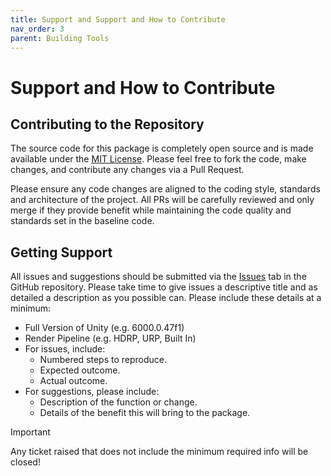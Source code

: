 ```yaml
---
title: Support and Support and How to Contribute
nav_order: 3
parent: Building Tools
---
```


# Support and How to Contribute

## Contributing to the Repository

The source code for this package is completely open source and is made available under the [MIT License](https://raw.githubusercontent.com/mroshaw/daftapple-core/refs/heads/main/LICENSE). Please feel free to fork the code, make changes, and contribute any changes via a Pull Request.

Please ensure any code changes are aligned to the coding style, standards and architecture of the project. All PRs will be carefully reviewed and only merge if they provide benefit while maintaining the code quality and standards set in the baseline code.

## Getting Support

All issues and suggestions should be submitted via the [Issues](https://github.com/mroshaw/building-tools/issues) tab in the GitHub repository. Please take time to give issues a descriptive title and as detailed a description as you possible can. Please include these details at a minimum:

- Full Version of Unity (e.g. 6000.0.47f1)
- Render Pipeline (e.g. HDRP, URP, Built In)
- For issues, include:
  - Numbered steps to reproduce.
  - Expected outcome.
  - Actual outcome.
- For suggestions, please include:
  - Description of the function or change.
  - Details of the benefit this will bring to the package.

> [!IMPORTANT]
>
> Any ticket raised that does not include the minimum required info will be closed!